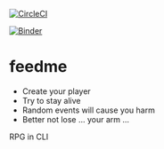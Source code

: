 [![CircleCI](https://circleci.com/gh/alexandlazaris/feedme.svg?style=svg)](https://circleci.com/gh/alexandlazaris/feedme)

[![Binder](https://mybinder.org/badge_logo.svg)](https://mybinder.org/v2/gh/alexandlazaris/feedme/tree/game-scripting/master)

# feedme
- Create your player
- Try to stay alive
- Random events will cause you harm
- Better not lose ... your arm ...

RPG in CLI

